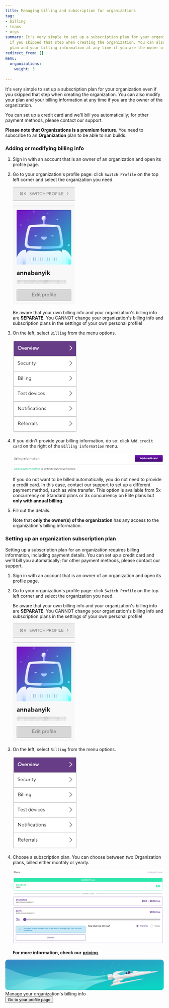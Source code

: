 ```yaml
---
title: Managing billing and subscription for organizations
tag:
- billing
- teams
- orgs
summary: It's very simple to set up a subscription plan for your organization even
  if you skipped that step when creating the organization. You can also modify your
  plan and your billing information at any time if you are the owner of the organization.
redirect_from: []
menu:
  organizations:
    weight: 3

---
```

It's very simple to set up a subscription plan for your organization even if you skipped that step when creating the organization. You can also modify your plan and your billing information at any time if you are the owner of the organization.

You can set up a credit card and we'll bill you automatically; for other payment methods, please contact our support.

**Please note that Organizations is a premium feature**. You need to subscribe to an **Organization** plan to be able to run builds.

### Adding or modifying billing info

1. Sign in with an account that is an owner of an organization and open its profile page.
2. Go to your organization's profile page: click `Switch Profile` on the top left corner and select the organization you need.

   ![](/img/switch-profile-1.jpg)

   Be aware that your own billing info and your organization's billing info are **SEPARATE**. You CANNOT change your organization's billing info and subscription plans in the settings of your own personal profile!
3. On the left, select `Billing` from the menu options.

   ![](/img/billing.png)
4. If you didn't provide your billing information, do so: click `Add credit card` on the right of the `Billing information` menu.

   ![](/img/add-credit-card.png)

   If you do not want to be billed automatically, you do not need to provide a credit card. In this case, contact our support to set up a different payment method, such as wire transfer. This option is available from 5x concurrency on Standard plans or 3x concurrency on Elite plans but **only with annual billing**.
5. Fill out the details.

   Note that **only the owner(s) of the organization** has any access to the organization's billing information.

### Setting up an organization subscription plan

Setting up a subscription plan for an organization requires billing information, including payment details. You can set up a credit card and we'll bill you automatically; for other payment methods, please contact our support.

1. Sign in with an account that is an owner of an organization and open its profile page.
2. Go to your organization's profile page: click `Switch Profile` on the top left corner and select the organization you need.

   Be aware that your own billing info and your organization's billing info are **SEPARATE**. You CANNOT change your organization's billing info and subscription plans in the settings of your own personal profile!

   ![](/img/switch-profile-1.jpg)
3. On the left, select `Billing` from the menu options.

   ![](/img/billing.png)
4. Choose a subscription plan. You can choose between two Organization plans, billed either monthly or yearly.

   ![Screenshot](/img/team-management/organization/subscription-plans.png)

   **For more information, check our** [**pricing**](https://www.bitrise.io/pricing).
   
<div class="banner">
	<img src="/assets/images/banner-bg-888x170.png" style="border: none;">
	<div class="deploy-text">Manage your organization's billing info</div>
	<a target="_blank" href="https://app.bitrise.io/me/profile#/overview"><button class="button">Go to your profile page</button></a>
</div>